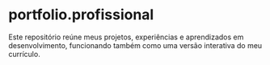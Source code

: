 # portfolio.profissional
Este repositório reúne meus projetos, experiências e aprendizados em desenvolvimento, funcionando também como uma versão interativa do meu currículo.
